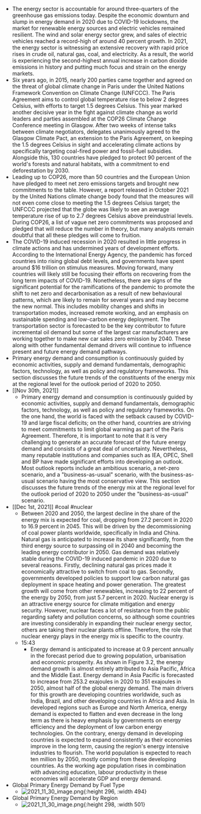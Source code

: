 - The energy sector is accountable for around three-quarters of the greenhouse gas emissions today.  Despite the economic downturn and slump in energy demand in 2020 due to COVID-19 lockdowns, the market for renewable energy sources and electric vehicles remained resilient.  The wind and solar energy sector grew, and sales of electric vehicles reached a record-high of around 40 percent growth.  In 2021, the energy sector is witnessing an extensive recovery with rapid price rises in crude oil, natural gas, coal, and electricity.  As a result, the world is experiencing the second-highest annual increase in carbon dioxide emissions in history and putting much focus and strain on the energy markets.
- Six years ago, in 2015, nearly 200 parties came together and agreed on the threat of global climate change in Paris under the United Nations Framework Convention on Climate Change (UNFCCC).  The Paris Agreement aims to control global temperature rise to below 2 degrees Celsius, with efforts to target 1.5 degrees Celsius.  This year marked another decisive year in the fight against climate change as world leaders and parties assembled at the COP26 Climate Change Conference meeting in Glasgow.  After two weeks of intense talks between climate negotiators, delegates unanimously agreed to the Glasgow Climate Pact, an extension to the Paris Agreement, on keeping the 1.5 degrees Celsius in sight and accelerating climate actions by specifically targeting coal-fired power and fossil-fuel subsidies.  Alongside this, 130 countries have pledged to protect 90 percent of the world's forests and natural habitats, with a commitment to end deforestation by 2030.
- Leading up to COP26, more than 50 countries and the European Union have pledged to meet net zero emissions targets and brought new commitments to the table.  However, a report released in October 2021 by the United Nations climate change body found that the measures will not even come close to meeting the 1.5 degrees Celsius target; the UNFCCC projected that the globe was likely to see an average temperature rise of up to 2.7 degrees Celsius above preindustrial levels.  During COP26, a list of vague net zero commitments was proposed and pledged that will reduce the number in theory, but many analysts remain doubtful that all these pledges will come to fruition.
- The COVID-19 induced recession in 2020 resulted in little progress in climate actions and has undermined years of development efforts.  According to the International Energy Agency, the pandemic has forced countries into rising global debt levels, and governments have spent around $16 trillion on stimulus measures.  Moving forward, many countries will likely still be focusing their efforts on recovering from the long term impacts of COVID-19.  Nonetheless, there are signs of the significant potential for the ramifications of the pandemic to promote the shift to net zero and decarbonisation as a result of new behavioural patterns, which are likely to remain for several years and may become the new normal.  This includes mobility changes and shifts in transportation modes, increased remote working, and an emphasis on sustainable spending and low-carbon energy deployment.  The transportation sector is forecasted to be the key contributor to future incremental oil demand but some of the largest car manufacturers are working together to make new car sales zero emission by 2040.  These along with other fundamental demand drivers will continue to influence present and future energy demand pathways.
- Primary energy demand and consumption is continuously guided by economic activities, supply and demand fundamentals, demographic factors, technology, as well as policy and regulatory frameworks.  This section discusses the future trends of the constituents of the energy mix at the regional level for the outlook period of 2020 to 2050.
- [[Nov 30th, 2021]]
	- Primary energy demand and consumption is continuously guided by economic activities, supply and demand fundamentals, demographic factors, technology, as well as policy and regulatory frameworks.  On the one hand, the world is faced with the setback caused by COVID-19 and large fiscal deficits; on the other hand, countries are striving to meet commitments to limit global warming as part of the Paris Agreement.  Therefore, it is important to note that it is very challenging to generate an accurate forecast of the future energy demand and consists of a great deal of uncertainty.  Nevertheless, many reputable institutions and companies such as IEA, OPEC, Shell and BP have made significant efforts into developing an outlook.  Most outlook reports include an ambitious scenario, a net-zero scenario, and a "business-as-usual" scenario, with the business-as-usual scenario having the most conservative view.  This section discusses the future trends of the energy mix at the regional level for the outlook period of 2020 to 2050 under the "business-as-usual" scenario.
- [[Dec 1st, 2021]] #coal #nuclear
	- Between 2020 and 2050, the largest decline in the share of the energy mix is expected for coal, dropping from 27.2 percent in 2020 to 16.9 percent in 2045.  This will be driven by the decommissioning of coal power plants worldwide, specifically in India and China.  Natural gas is anticipated to increase its share significantly, from the third energy source to surpassing oil in 2040 and becoming the leading energy contributor in 2050.  Gas demand was relatively stable during the COVID-19 induced pandemic in 2020 due to several reasons.  Firstly, declining natural gas prices made it economically attractive to switch from coal to gas. Secondly, governments developed policies to support low carbon natural gas deployment in space heating and power generation.  The greatest growth will come from other renewables, increasing to 22 percent of the energy by 2050, from just 5.7 percent in 2020.  Nuclear energy is an attractive energy source for climate mitigation and energy security.  However,  nuclear faces a lot of resistance from the public regarding safety and pollution concerns, so although some countries are investing considerably in expanding their nuclear energy sector, others are taking their nuclear plants offline.  Therefore, the role that nuclear energy plays in the energy mix is specific to the country.
	- 15:43
		- Energy demand is anticipated to increase at 0.9 percent annually in the forecast period due to growing population, urbanisation and economic prosperity.  As shown in Figure 3.2, the energy demand growth is almost entirely attributed to Asia Pacific, Africa and the Middle East.  Energy demand in Asia Pacific is forecasted to increase from 253.2 exajoules in 2020 to 351 exajoules in 2050, almost half of the global energy demand.  The main drivers for this growth are developing countries worldwide, such as India, Brazil, and other developing countries in Africa and Asia.  In developed regions such as Europe and North America, energy demand is expected to flatten and even decrease in the long term as there is heavy emphasis by governments on energy efficiency and the deployment of low carbon energy technologies.  On the contrary, energy demand in developing countries is expected to expand consistently as their economies improve in the long term, causing the region's energy intensive industries to flourish.  The world population is expected to reach ten million by 2050, mostly coming from these developing countries.  As the working age population rises in combination with advancing education, labour productivity in these economies will accelerate GDP and energy demand.
- Global Primary Energy Demand by Fuel Type
	- ![2021_11_30_image.png](https://cdn.logseq.com/%2F51a43565-7002-422b-9eb3-1182d20088c9993e39a3-240a-45e5-97e7-56607f8ea3572021_11_30_image.png?Expires=4791860583&Signature=nyEIX5Gcrjo9KMLW0t-kTUEVSGTTB7aRWtLhyshnLoZ~9~jmoUvcQ~tzMViSRK8VmBAltCksQ7lFzyzNDQvE~TPOHmlp9yduKb-x-PC8HqXM75szi3qucAlgDrvG0Ogsi2GpxeEm~eAE5xWYbe9KwFrI6lX8TWrhHQZkfDf~0RYh2vEVeOI8ADBkt0tAbRogicga~6Tmd~jRb59aL-JwmvraFJs5d~-PFPvzOl21bCJu1eLW6cS8HcCdHsdwaG0tXfOtVkmBjhqQs68FCDqFqcToXapHx~y6bEbOweqm7jK-vbUbe0g8TNguOF9gnY31PTScpzVCsPTB6K52Y-6nDg__&Key-Pair-Id=APKAJE5CCD6X7MP6PTEA){:height 296, :width 494}
- Global Primary Energy Demand by Region
	- ![2021_11_30_image.png](https://cdn.logseq.com/%2F51a43565-7002-422b-9eb3-1182d20088c973b3397f-68b8-404d-8275-efb9ec73aec12021_11_30_image.png?Expires=4791860621&Signature=AqSM1r4DRjHsc2JMY6hmdwAEDcsucP7zjLIFr2F~9uifP~gbIZVCHKvglu8jv0gOuXCWsrjQF9wjOLejHUrgsyFmjMCJelIZ-kLfcpzn6xUBfONLfynKy3JT0i~QCm~aqpx4pVR4WSMdMM6bRAuycOSGBdWi1FsH2KUctjztZ7KH0AsngBlIY8SPim-yaPO4XPrPi~NktxvALQLkBWA3AfxGeFj3Z~sJ7dFEsmGDbTO64pIS6ksi4Nhe0tVEvfV6i6cGwKw4DJAcDGA7UECDPrkMH4uT0DkTeDwxjQr1uEWNPxgfVWJPIhgj53NOjmLseQy1Y~r2q148gxmUEuRBow__&Key-Pair-Id=APKAJE5CCD6X7MP6PTEA){:height 298, :width 501}